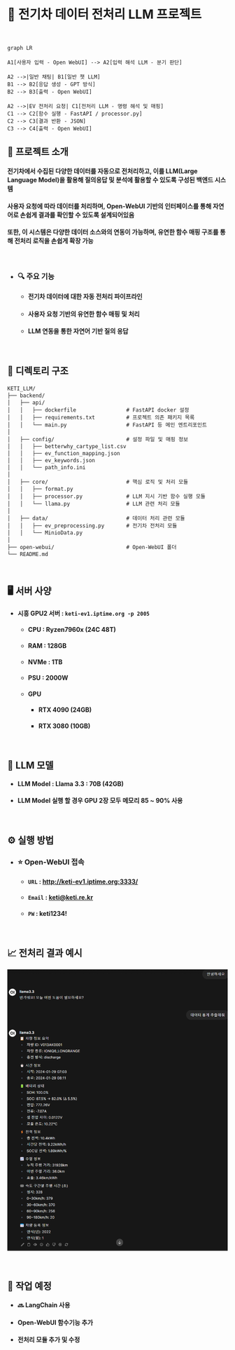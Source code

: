 # 📘 전기차 데이터 전처리 LLM 프로젝트

<br>

```mermaid
graph LR

A1[사용자 입력 - Open WebUI] --> A2[입력 해석 LLM - 분기 판단]

A2 -->|일반 채팅| B1[일반 챗 LLM]
B1 --> B2[응답 생성 - GPT 방식]
B2 --> B3[출력 - Open WebUI]

A2 -->|EV 전처리 요청| C1[전처리 LLM - 명령 해석 및 매핑]
C1 --> C2[함수 실행 - FastAPI / processor.py]
C2 --> C3[결과 반환 - JSON]
C3 --> C4[출력 - Open WebUI]

```

## 🧾 프로젝트 소개
#### 전기차에서 수집된 다양한 데이터를 자동으로 전처리하고, 이를 LLM(Large Language Model)을 활용해 질의응답 및 분석에 활용할 수 있도록 구성된 백엔드 시스템 
#### 사용자 요청에 따라 데이터를 처리하며, Open-WebUI 기반의 인터페이스를 통해 자연어로 손쉽게 결과를 확인할 수 있도록 설계되어있음 
#### 또한, 이 시스템은 다양한 데이터 소스와의 연동이 가능하며, 유연한 함수 매핑 구조를 통해 전처리 로직을 손쉽게 확장 가능

<br>

- ### 🔍 주요 기능

    - #### 전기차 데이터에 대한 자동 전처리 파이프라인

    - #### 사용자 요청 기반의 유연한 함수 매핑 및 처리

    - #### LLM 연동을 통한 자연어 기반 질의 응답

<br>

## 📂 디렉토리 구조 
```
KETI_LLM/
├── backend/                         
│   ├── api/    
│   │   ├── dockerfile                # FastAPI docker 설정
│   │   ├── requirements.txt          # 프로젝트 의존 패키지 목록                      
│   │   └── main.py                   # FastAPI 등 메인 엔트리포인트
│
│   ├── config/                       # 설정 파일 및 매핑 정보
│   │   ├── betterwhy_cartype_list.csv   
│   │   ├── ev_function_mapping.json     
│   │   ├── ev_keywords.json             
│   │   └── path_info.ini                
│
│   ├── core/                         # 핵심 로직 및 처리 모듈
│   │   ├── format.py                 
│   │   ├── processor.py              # LLM 지시 기반 함수 실행 모듈
│   │   └── llama.py                  # LLM 관련 처리 모듈
│
│   ├── data/                         # 데이터 처리 관련 모듈
│   │   ├── ev_preprocessing.py       # 전기차 전처리 모듈
│   │   └── MinioData.py              
│
├── open-webui/                       # Open-WebUI 폴더
└── README.md                         
```

<br>


## 🖥️ 서버 사양 
 - #### 시흥 GPU2 서버 : `keti-ev1.iptime.org -p 2005`
    - #### CPU : Ryzen7960x (24C 48T)
    - #### RAM : 128GB
    - #### NVMe : 1TB
    - #### PSU : 2000W
    - #### GPU 
        - #### RTX 4090 (24GB)
        - #### RTX 3080 (10GB)

<br>

## 🧠 LLM 모델 
 - #### LLM Model : Llama 3.3 : 70B (42GB) 
 - #### LLM Model 실행 할 경우 GPU 2장 모두 메모리 85 ~ 90% 사용

<br>

## ⚙️ 실행 방법
- ### ⭐ Open-WebUI 접속
    - #### `URL` : http://keti-ev1.iptime.org:3333/
    - #### `Email` : keti@keti.re.kr
    - #### `PW` : keti1234!
    
<br>

## 📈 전처리 결과 예시

![image](https://github.com/WO2IN/ev_assets/blob/main/preprocessing_result.png)


<br>

 ## 📝 작업 예정
- #### 🔜 LangChain 사용
- #### Open-WebUI 함수기능 추가
- #### 전처리 모듈 추가 및 수정
